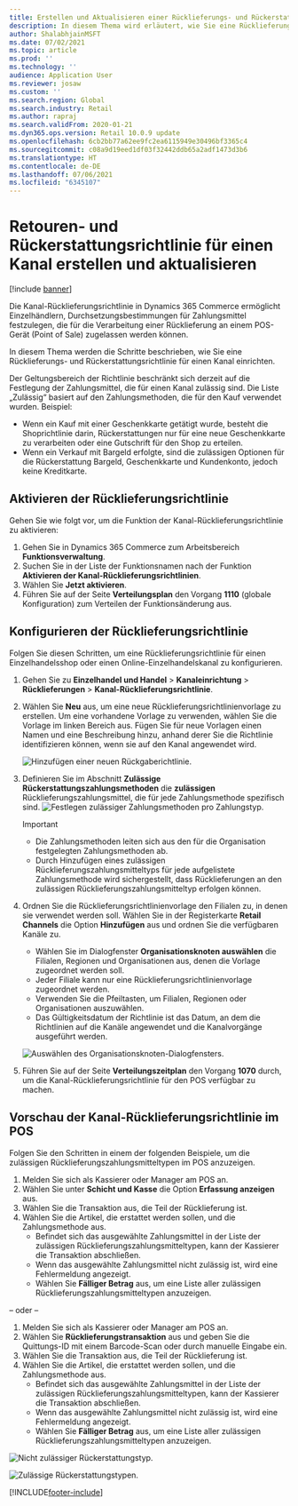 ```yaml
---
title: Erstellen und Aktualisieren einer Rücklieferungs- und Rückerstattungsrichtlinie für einen Kanal
description: In diesem Thema wird erläutert, wie Sie eine Rücklieferungs- und Rückerstattungsrichtlinie für einen Kanal einrichten.
author: ShalabhjainMSFT
ms.date: 07/02/2021
ms.topic: article
ms.prod: ''
ms.technology: ''
audience: Application User
ms.reviewer: josaw
ms.custom: ''
ms.search.region: Global
ms.search.industry: Retail
ms.author: rapraj
ms.search.validFrom: 2020-01-21
ms.dyn365.ops.version: Retail 10.0.9 update
ms.openlocfilehash: 6cb2bb77a62ee9fc2ea6115949e30496bf3365c4
ms.sourcegitcommit: c08a9d19eed1df03f32442ddb65a2adf1473d3b6
ms.translationtype: HT
ms.contentlocale: de-DE
ms.lasthandoff: 07/06/2021
ms.locfileid: "6345107"
---
```

# <a name="create-and-update-a-returns-and-refunds-policy-for-a-channel"></a>Retouren- und Rückerstattungsrichtlinie für einen Kanal erstellen und aktualisieren

[!include [banner](includes/banner.md)]

Die Kanal-Rücklieferungsrichtlinie in Dynamics 365 Commerce ermöglicht Einzelhändlern, Durchsetzungsbestimmungen für Zahlungsmittel festzulegen, die für die Verarbeitung einer Rücklieferung an einem POS-Gerät (Point of Sale) zugelassen werden können.  

In diesem Thema werden die Schritte beschrieben, wie Sie eine Rücklieferungs- und Rückerstattungsrichtlinie für einen Kanal einrichten.

Der Geltungsbereich der Richtlinie beschränkt sich derzeit auf die Festlegung der Zahlungsmittel, die für einen Kanal zulässig sind. Die Liste „Zulässig“ basiert auf den Zahlungsmethoden, die für den Kauf verwendet wurden. Beispiel:

- Wenn ein Kauf mit einer Geschenkkarte getätigt wurde, besteht die Shoprichtlinie darin, Rückerstattungen nur für eine neue Geschenkkarte zu verarbeiten oder eine Gutschrift für den Shop zu erteilen. 
- Wenn ein Verkauf mit Bargeld erfolgte, sind die zulässigen Optionen für die Rückerstattung Bargeld, Geschenkkarte und Kundenkonto, jedoch keine Kreditkarte. 

## <a name="enable-return-policy"></a>Aktivieren der Rücklieferungsrichtlinie

Gehen Sie wie folgt vor, um die Funktion der Kanal-Rücklieferungsrichtlinie zu aktivieren:

1. Gehen Sie in Dynamics 365 Commerce zum Arbeitsbereich **Funktionsverwaltung**.
1. Suchen Sie in der Liste der Funktionsnamen nach der Funktion **Aktivieren der Kanal-Rücklieferungsrichtlinien**.
1. Wählen Sie **Jetzt aktivieren**.
1. Führen Sie auf der Seite **Verteilungsplan** den Vorgang **1110** (globale Konfiguration) zum Verteilen der Funktionsänderung aus. 

## <a name="configure-return-policy"></a>Konfigurieren der Rücklieferungsrichtlinie

Folgen Sie diesen Schritten, um eine Rücklieferungsrichtlinie für einen Einzelhandelsshop oder einen Online-Einzelhandelskanal zu konfigurieren.

1. Gehen Sie zu **Einzelhandel und Handel** \> **Kanaleinrichtung** \> **Rücklieferungen** \> **Kanal-Rücklieferungsrichtlinie**.

1. Wählen Sie **Neu** aus, um eine neue Rücklieferungsrichtlinienvorlage zu erstellen. Um eine vorhandene Vorlage zu verwenden, wählen Sie die Vorlage im linken Bereich aus. Fügen Sie für neue Vorlagen einen Namen und eine Beschreibung hinzu, anhand derer Sie die Richtlinie identifizieren können, wenn sie auf den Kanal angewendet wird.

   ![Hinzufügen einer neuen Rückgaberichtlinie.](media/Return-policy-page1.png)
     
   
1. Definieren Sie im Abschnitt **Zulässige Rückerstattungszahlungsmethoden** die **zulässigen** Rücklieferungszahlungsmittel, die für jede Zahlungsmethode spezifisch sind.
   ![Festlegen zulässiger Zahlungsmethoden pro Zahlungstyp.](media/Return-policy-page2.png)
   
    > [!IMPORTANT]
    > - Die Zahlungsmethoden leiten sich aus den für die Organisation festgelegten Zahlungsmethoden ab.
    > - Durch Hinzufügen eines zulässigen Rücklieferungszahlungsmitteltyps für jede aufgelistete Zahlungsmethode wird sichergestellt, dass Rücklieferungen an den zulässigen Rücklieferungszahlungsmitteltyp erfolgen können.
    
1. Ordnen Sie die Rücklieferungsrichtlinienvorlage den Filialen zu, in denen sie verwendet werden soll. Wählen Sie in der Registerkarte **Retail Channels** die Option **Hinzufügen** aus und ordnen Sie die verfügbaren Kanäle zu. 

    - Wählen Sie im Dialogfenster **Organisationsknoten auswählen** die Filialen, Regionen und Organisationen aus, denen die Vorlage zugeordnet werden soll.
    - Jeder Filiale kann nur eine Rücklieferungsrichtlinienvorlage zugeordnet werden.
    - Verwenden Sie die Pfeiltasten, um Filialen, Regionen oder Organisationen auszuwählen.
    - Das Gültigkeitsdatum der Richtlinie ist das Datum, an dem die Richtlinien auf die Kanäle angewendet und die Kanalvorgänge ausgeführt werden. 

    ![Auswählen des Organisationsknoten-Dialogfensters.](media/Return-policy-page3.png)

1. Führen Sie auf der Seite **Verteilungszeitplan** den Vorgang **1070** durch, um die Kanal-Rücklieferungsrichtlinie für den POS verfügbar zu machen.

## <a name="preview-the-channel-return-policy-in-the-pos"></a>Vorschau der Kanal-Rücklieferungsrichtlinie im POS

Folgen Sie den Schritten in einem der folgenden Beispiele, um die zulässigen Rücklieferungszahlungsmitteltypen im POS anzuzeigen.

1. Melden Sie sich als Kassierer oder Manager am POS an.
1. Wählen Sie unter **Schicht und Kasse** die Option **Erfassung anzeigen** aus.
1. Wählen Sie die Transaktion aus, die Teil der Rücklieferung ist. 
1. Wählen Sie die Artikel, die erstattet werden sollen, und die Zahlungsmethode aus.  
    - Befindet sich das ausgewählte Zahlungsmittel in der Liste der zulässigen Rücklieferungszahlungsmitteltypen, kann der Kassierer die Transaktion abschließen.
    - Wenn das ausgewählte Zahlungsmittel nicht zulässig ist, wird eine Fehlermeldung angezeigt.
    - Wählen Sie **Fälliger Betrag** aus, um eine Liste aller zulässigen Rücklieferungszahlungsmitteltypen anzuzeigen.

– oder –

1. Melden Sie sich als Kassierer oder Manager am POS an.
1. Wählen Sie **Rücklieferungstransaktion** aus und geben Sie die Quittungs-ID mit einem Barcode-Scan oder durch manuelle Eingabe ein. 
1. Wählen Sie die Transaktion aus, die Teil der Rücklieferung ist. 
1. Wählen Sie die Artikel, die erstattet werden sollen, und die Zahlungsmethode aus.  
    - Befindet sich das ausgewählte Zahlungsmittel in der Liste der zulässigen Rücklieferungszahlungsmitteltypen, kann der Kassierer die Transaktion abschließen.
    - Wenn das ausgewählte Zahlungsmittel nicht zulässig ist, wird eine Fehlermeldung angezeigt.
    - Wählen Sie **Fälliger Betrag** aus, um eine Liste aller zulässigen Rücklieferungszahlungsmitteltypen anzuzeigen.

![Nicht zulässiger Rückerstattungstyp.](media/Return-policy-page6.png)



![Zulässige Rückerstattungstypen.](media/Return-policy-page5.png)


[!INCLUDE[footer-include](../includes/footer-banner.md)]
